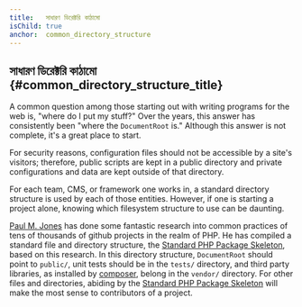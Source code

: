 ```yaml
---
title:   সাধারণ ডিরেক্টরি কাঠামো
isChild: true
anchor:  common_directory_structure
---
```


## সাধারণ ডিরেক্টরি কাঠামো {#common_directory_structure_title}

A common question among those starting out with writing programs for the web is, "where do I put my stuff?" Over the years, this answer has consistently been "where the `DocumentRoot` is." Although this answer is not complete, it's a great place to start.

For security reasons, configuration files should not be accessible by a site's visitors; therefore, public scripts are kept in a public directory and private configurations and data are kept outside of that directory.

For each team, CMS, or framework one works in, a standard directory structure is used by each of those entities. However, if one is starting a project alone, knowing which filesystem structure to use can be daunting.

[Paul M. Jones] has done some fantastic research into common practices of tens of thousands of github projects in the realm of PHP. He has compiled a standard file and directory structure, the [Standard PHP Package Skeleton], based on this research. In this directory structure, `DocumentRoot` should point to `public/`, unit tests should be in the `tests/` directory, and third party libraries, as installed by [composer], belong in the `vendor/` directory. For other files and directories, abiding by the [Standard PHP Package Skeleton] will make the most sense to contributors of a project.

[Paul M. Jones]: http://paul-m-jones.com/
[Standard PHP Package Skeleton]: https://github.com/php-pds/skeleton
[Composer]: /#composer_and_packagist
